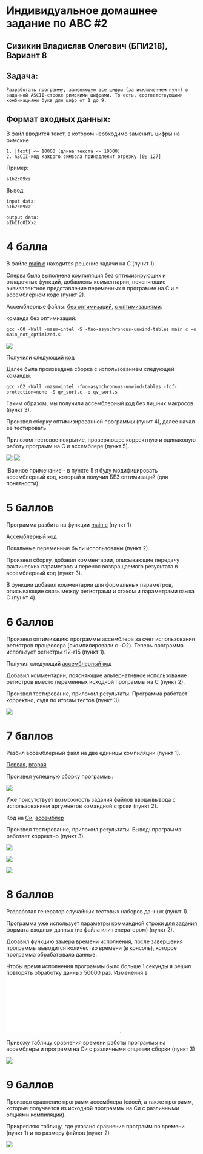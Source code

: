 # Индивидуальное домашнее задание по АВС #2
## Сизикин Владислав Олегович (БПИ218), Вариант 8

## Задача:
    Разработать программу, заменяющую все цифры (за исключением нуля) в заданной ASCII-строке римскими цифрами. То есть, соответствующими комбинациями букв для цифр от 1 до 9.

## Формат входных данных: 
В файл вводится текст, в котором необходимо заменить цифры на римские

    1. |text| <= 10000 (длина текста <= 10000)
    2. ASCII-код каждого символа принадлежит отрезку [0; 127]

Пример:

    a1b2c09xz

Вывод: 

    input data:
    a1b2c09xz

    output data:
    aIbIIc0IXxz


# 4 балла
В файле [main.c](code/main.c) находится решение задачи на C (пункт 1).

Сперва была выполнена компиляция без оптимизирующих и отладочных функций, добавлены комментарии, поясняющие эквивалентное представление переменных в программе на C и в ассемблерном коде (пункт 2).

Ассемблерные файлы: [без оптимизаций](code/main_not_optimized.s), [с оптимизациями](code/optimized_commented.s).

команда без оптимизаций:

    gcc -O0 -Wall -masm=intel -S -fno-asynchronous-unwind-tables main.c -o main_not_optimized.s

![](imgs/scr1.png)

Получили следующий [код](code/main_not_optimized.s)

Далее была произведена сборка с использованием следующей команды:

    gcc -O2 -Wall -masm=intel -fno-asynchronous-unwind-tables -fcf-protection=none -S qv_sort.c -o qv_sort.s

Таким образом, мы получили ассемблерный [код](code/optimized_commented.s) без лишних макросов (пункт 3).

Произвел сборку оптимизированной программы (пункт 4), далее начал ее тестировать

Приложил тестовое покрытие, проверяющее корректную и одинаковую работу программ на C и ассемблере (пункт 5).

![](imgs/test_c.png)
![](imgs/test_asm1.png)

!Важное примечание - в пункте 5 я буду модифицировать ассемблерный код, который я получил БЕЗ оптимизаций (для понятности)

# 5 баллов
Программа разбита на функции [main.c](code/main.c) (пункт 1)

[Ассемблерный код](code/main_not_optimized.s)

Локальные переменные были использованы (пункт 2).

Произвел сборку, добавил комментарии, описывающие передачу фактических параметров и перенос возвращаемого результата в ассемблерный код (пункт 3).

В функции добавил комментарии для формальных параметров, описывающие связь между регистрами и стэком и параметрами языка C (пункт 4).

# 6 баллов
Произвел оптимизацию программы ассемблера за счет использования регистров процессора (скомпилировали с -O2). Теперь программа использует регистры r12-r15 (пункт 1).

Получил следующий [ассемблерный код](code/optimized_commented.s)

Добавил комментарии, поясняющие альтернативное использование регистров вместо переменных исходной программы на С (пункт 2).

Произвел тестирование, приложил результаты. Программа работает корректно, судя по итогам тестов (пункт 3).

![](imgs/test_asm2.png)

# 7 баллов
Разбил ассемблерный файл на две единицы компиляции (пункт 1).

[Первая](code/main_part1.s), [вторая](code/main_part2.s)

Произвел успешную сборку программы:

![](imgs/2parts.png)

Уже присутствует возможность задания файлов ввода/вывода с использованием аргументов командной строки (пункт 2).

Код на [Си](code/main.c), [ассемблер](code/optimized_commented.s)

Произвел тестирование, приложил результаты. Вывод: программа работает корректно (пункт 3).

![](imgs/2parts_run.png)

![](imgs/tests_in.png)

![](imgs/tests_out.png)

# 8 баллов
Разработал генератор случайных тестовых наборов данных (пункт 1).

Программа уже использует параметры коммандной строки для задания формата входных данных (из файла или генератором) (пункт 2).

Добавил функцию замера времени исполнения, после завершения программы выводится количество времени (в консоль), которое программа обрабатывала данные.

Чтобы время исполнения программы было больше 1 секунды я решил повторять обработку данных 50000 раз. Изменения в ![коде](code/main_long.c).

Привожу таблицу сравнения времени работы программы на ассемблеры и программ на Си с различными опциями сборки (пункт 3)

![](imgs/table_time.png)

# 9 баллов
Произвел сравнение программ ассемблера (своей, а также программ, которые получается из исходной программы на Си с различными опциями компиляции).

Прикрепляю таблицу, где указано сравнение программ по времени (пункт 1) и по размеру файлов (пункт 2)

![](imgs/table_size.png)
